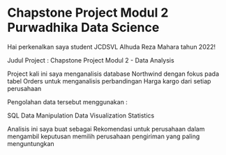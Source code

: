 # Chapstone Project Modul 2 Purwadhika Data Science
Hai perkenalkan saya student JCDSVL Alhuda Reza Mahara tahun 2022!

Judul Project : Chapstone Project Modul 2 - Data Analysis 

Project kali ini saya menganalisis database Northwind dengan fokus pada tabel Orders untuk menganalisis perbandingan Harga kargo dari setiap perusahaan

Pengolahan data tersebut menggunakan :

SQL
Data Manipulation
Data Visualization
Statistics

Analisis ini saya buat sebagai Rekomendasi untuk perusahaan dalam mengambil keputusan memilih perusahaan pengiriman yang paling menguntungkan
